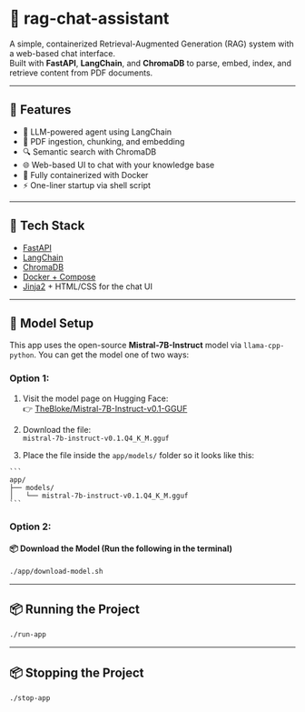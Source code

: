 # 🧠 rag-chat-assistant

A simple, containerized Retrieval-Augmented Generation (RAG) system with a web-based chat interface.  
Built with **FastAPI**, **LangChain**, and **ChromaDB** to parse, embed, index, and retrieve content from PDF documents.

---

## 🚀 Features

- 🧠 LLM-powered agent using LangChain
- 📄 PDF ingestion, chunking, and embedding
- 🔍 Semantic search with ChromaDB
- 🌐 Web-based UI to chat with your knowledge base
- 🐳 Fully containerized with Docker
- ⚡️ One-liner startup via shell script

---

## 🧱 Tech Stack

- [FastAPI](https://fastapi.tiangolo.com/)
- [LangChain](https://www.langchain.com/)
- [ChromaDB](https://www.trychroma.com/)
- [Docker + Compose](https://docs.docker.com/compose/)
- [Jinja2](https://jinja.palletsprojects.com/) + HTML/CSS for the chat UI

---

## 🧠 Model Setup

This app uses the open-source **Mistral-7B-Instruct** model via `llama-cpp-python`.
You can get the model one of two ways:

### Option 1:

1. Visit the model page on Hugging Face:  
   👉 [TheBloke/Mistral-7B-Instruct-v0.1-GGUF](https://huggingface.co/TheBloke/Mistral-7B-Instruct-v0.1-GGUF)

2. Download the file:  
   `mistral-7b-instruct-v0.1.Q4_K_M.gguf`

3. Place the file inside the `app/models/` folder so it looks like this:

<pre><code>```
app/
├── models/
│   └── mistral-7b-instruct-v0.1.Q4_K_M.gguf
```</code></pre>

### Option 2:

#### 📦 Download the Model (Run the following in the terminal)
```bash
./app/download-model.sh
```

---

## 📦 Running the Project

```bash
./run-app
```

---

## 📦 Stopping the Project

```bash
./stop-app
```
